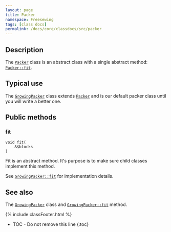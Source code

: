 ```yaml
---
layout: page
title: Packer
namespace: Freesewing
tags: [class docs]
permalink: /docs/core/classdocs/src/packer
---
```

## Description 

The [`Packer`](packer) class is an abstract class with a single abstract method:
[`Packer::fit`](packer#fit).

## Typical use

The [`GrowingPacker`](growingpacker) class extends [`Packer`](packer) and is our default 
packer class until you will write a better one.

## Public methods

### fit

```php?start_inline=1
void fit(
    &$blocks
) 
```

Fit is an abstract method. It's purpose is to make sure child classes implement this method.

See [`GrowingPacker::fit`](growingpacker#fit) for implementation details.

## See also

The [`GrowingPacker`](growingpacker) class and [`GrowingPacker::fit`](growingpacker#fit) method.

{% include classFooter.html %}
* TOC - Do not remove this line
{:toc}

